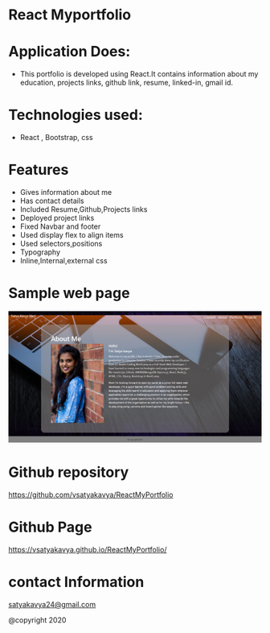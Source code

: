 # React Myportfolio

# Application Does:
* This portfolio is developed using React.It contains information about my education, projects links, github link, resume, linked-in, gmail id.

# Technologies used:
* React , Bootstrap, css

# Features
* Gives information about me
* Has contact details
* Included Resume,Github,Projects links
* Deployed project links
* Fixed Navbar and footer
* Used display flex to align items
* Used selectors,positions
* Typography
* Inline,Internal,external css






# Sample web page
![picture](Asset/kavya.png)


# Github repository
 https://github.com/vsatyakavya/ReactMyPortfolio  

 
 
# Github Page
https://vsatyakavya.github.io/ReactMyPortfolio/


# contact Information
satyakavya24@gmail.com

@copyright 2020
